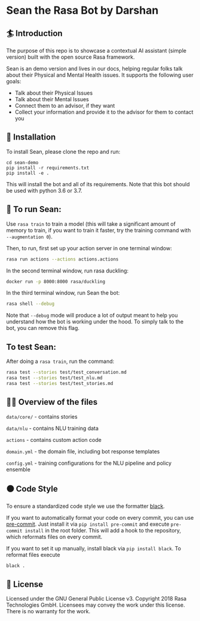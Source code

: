# Sean the Rasa Bot by Darshan

## :surfer: Introduction
The purpose of this repo is to showcase a contextual AI assistant (simple version) built with the open source Rasa framework.

Sean is an demo version and lives in our docs, 
helping regular folks talk about their Physical and Mental Health issues. It supports the following user goals:

- Talk about their Physical Issues
- Talk about their Mental Issues
- Connect them to an advisor, if they want
- Collect your information and provide it to the advisor for them to contact you

## 👷‍ Installation

To install Sean, please clone the repo and run:

```
cd sean-demo
pip install -r requirements.txt
pip install -e .
```
This will install the bot and all of its requirements.
Note that this bot should be used with python 3.6 or 3.7.

## 🤖 To run Sean:

Use `rasa train` to train a model (this will take a significant amount of memory to train,
if you want to train it faster, try the training command with
`--augmentation 0`).

Then, to run, first set up your action server in one terminal window:
```bash
rasa run actions --actions actions.actions
```

In the second terminal window, run rasa duckling:
```bash
docker run -p 8000:8000 rasa/duckling
```

In the third terminal window, run Sean the bot:
```bash
rasa shell --debug
```

Note that `--debug` mode will produce a lot of output meant to help you understand how the bot is working 
under the hood. To simply talk to the bot, you can remove this flag.

## To test Sean:

After doing a `rasa train`, run the command:

```bash
rasa test --stories test/test_conversation.md
rasa test --stories test/test_nlu.md
rasa test --stories test/test_stories.md
```

## 👩‍💻 Overview of the files

`data/core/` - contains stories 

`data/nlu` - contains NLU training data

`actions` - contains custom action code

`domain.yml` - the domain file, including bot response templates

`config.yml` - training configurations for the NLU pipeline and policy ensemble

## ⚫️ Code Style

To ensure a standardized code style we use the formatter [black](https://github.com/ambv/black).

If you want to automatically format your code on every commit, you can use [pre-commit](https://pre-commit.com/).
Just install it via `pip install pre-commit` and execute `pre-commit install` in the root folder.
This will add a hook to the repository, which reformats files on every commit.

If you want to set it up manually, install black via `pip install black`.
To reformat files execute
```
black .
```

## :gift: License
Licensed under the GNU General Public License v3. Copyright 2018 Rasa Technologies
GmbH. Licensees may convey the work under this license. There is no warranty for the work.
